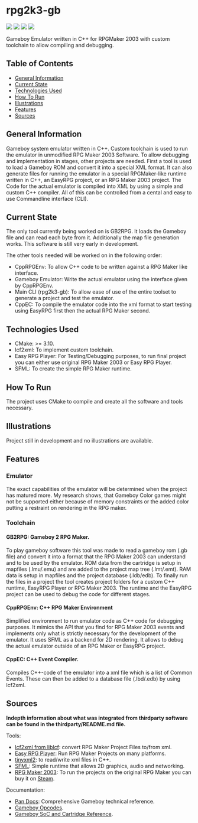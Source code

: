 # rpg2k3-gb
![](https://img.shields.io/badge/Code-C++-informational?style=plastic&logo=cplusplus&logoColor=white&color=283443)
![](https://img.shields.io/badge/Software-Visual_Studio_Code-informational?style=plastic&logo=visualstudiocode&logoColor=white&color=283443)
![](https://img.shields.io/badge/Tool-CMake-informational?style=plastic&logo=cmake&logoColor=white&color=283443)
![](https://img.shields.io/badge/Engine-RPG_Maker_2003-informational?style=plastic&logoColor=white&color=283443)

Gameboy Emulator written in C++ for RPGMaker 2003 with custom toolchain to allow compiling and debugging.

## Table of Contents
  - [General Information](#general-information)
  - [Current State](#current-state)
  - [Technologies Used](#technologies-used)
  - [How To Run](#how-to-run)
  - [Illustrations](#illustrations)
  - [Features](#features)
  - [Sources](#sources)

## General Information
Gameboy system emulator written in C++. Custom toolchain is used to run the emulator in unmodified RPG Maker 2003 Software. To allow debugging and implementation in stages, other projects are needed. First a tool is used to load a Gameboy ROM and convert it into a special XML format. It can also generate files for running the emulator in a special RPGMaker-like runtime written in C++, an EasyRPG project, or an RPG Maker 2003 project. The Code for the actual emulator is compiled into XML by using a simple and custom C++ compiler. All of this can be controlled from a cental and easy to use Commandline interface (CLI).

## Current State
The only tool currently being worked on is GB2RPG. It loads the Gameboy file and can read each byte from it. Additionally the map file generation works.
This software is still very early in development.

The other tools needed will be worked on in the following order:
- CppRPGEnv: To allow C++ code to be written against a RPG Maker like interface.
- Gameboy Emulator: Write the actual emulator using the interface given by CppRPGEnv.
- Main CLI (rpg2k3-gb): To allow ease of use of the entire toolset to generate a project and test the emulator.
- CppEC: To compile the emulator code into the xml format to start testing using EasyRPG first then the actual RPG Maker second.



## Technologies Used
- CMake: >= 3.10.
- lcf2xml: To implement custom toolchain.
- Easy RPG Player: For Testing/Debugging purposes, to run final project you can either use original RPG Maker 2003 or Easy RPG Player.
- SFML: To create the simple RPG Maker runtime.

## How To Run
The project uses CMake to compile and create all the software and tools necessary. 

## Illustrations
Project still in development and no illustrations are available.

## Features
### Emulator
The exact capabilities of the emulator will be determined when the project has matured more. 
My research shows, that Gameboy Color games might not be supported either because of memory constraints or the added color putting a restraint on rendering in the RPG maker.

### Toolchain
#### GB2RPG: Gameboy 2 RPG Maker.
To play gameboy software this tool was made to read a gameboy rom (.gb file) and convert it into a format that the RPG Maker 2003 can understand and to be used by the emulator. ROM data from the cartridge is setup in mapfiles (.lmu/.emu) and are added to the project map tree (.lmt/.emt). RAM data is setup in mapfiles and the project database (.ldb/edb). To finally run the files in a project the tool creates project folders for a custom C++ runtime, EasyRPG Player or RPG Maker 2003. The runtime and the EasyRPG project can be used to debug the code for different stages.

#### CppRPGEnv: C++ RPG Maker Environment
Simplified environment to run emulator code as C++ code for debugging purposes. It mimics the API that you find for RPG Maker 2003 events and implements only what is strictly necessary for the development of the emulator. It uses SFML as a backend for 2D rendering. It allows to debug the actual emulator outside of an RPG Maker or EasyRPG project.

#### CppEC: C++ Event Compiler.
Compiles C++-code of the emulator into a xml file which is a list of Common Events. These can then be added to a database file (.lbd/.edb) by using lcf2xml. 

## Sources
**Indepth information about what was integrated from thirdparty software can be found in the thirdparty/README.md file.**

Tools:
- [lcf2xml from liblcf](https://github.com/EasyRPG/liblcf): convert RPG Maker Project Files to/from xml.
- [Easy RPG Player](https://github.com/EasyRPG/Player): Run RPG Maker Projects on many platforms.
- [tinyxml2](https://github.com/leethomason/tinyxml2): to read/write xml files in C++.
- [SFML](https://www.sfml-dev.org/): Simple runtime that allows 2D graphics, audio and networking.
- [RPG Maker 2003](https://www.rpgmakerweb.com/products/rpg-maker-2003): To run the projects on the original RPG Maker you can buy it on [Steam](https://store.steampowered.com/app/362870/RPG_Maker_2003/).

Documentation:
- [Pan Docs](https://gbdev.io/pandocs/About.html): Comprehensive Gameboy technical reference.
- [Gameboy Opcodes](https://www.pastraiser.com/cpu/gameboy/gameboy_opcodes.html).
- [Gameboy SoC and Cartridge Reference](https://gekkio.fi/files/gb-docs/gbctr.pdf).
